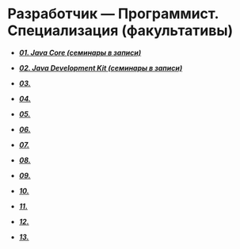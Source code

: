 # Разработчик — Программист. Специализация (факультативы) 

- ***[01. Java Core (семинары в записи)](https://github.com/olgashenkel/GeekBrains-technological_specialization/tree/main/01.%20Java%20Core)***

- ***[02. Java Development Kit (семинары в записи)]()***

- ***[03. ]()***

- ***[04. ]()***

- ***[05. ]()***

- ***[06. ]()***

- ***[07. ]()***

- ***[08. ]()***

- ***[09. ]()***

- ***[10. ]()***

- ***[11. ]()***

- ***[12. ]()***

- ***[13. ]()***
